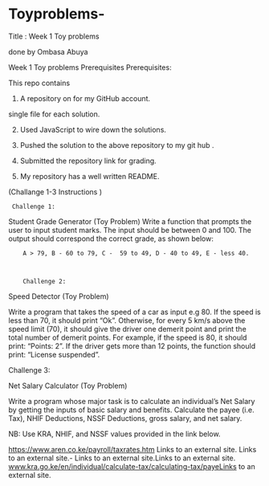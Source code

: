 # Toyproblems-
Title : Week 1 Toy problems

done by Ombasa Abuya


Week 1 Toy problems Prerequisites
Prerequisites: 

 This repo contains 

1. A repository on for my  GitHub account. 

single file for  each solution. 

2. Used JavaScript to wire down the solutions.

3. Pushed the solution to the above repository to my git hub .

4. Submitted  the repository link for grading.

5. My repository has a well written README.


(Challange 1-3  Instructions )

     Challenge 1:


 Student Grade Generator (Toy Problem)
Write a function that prompts the user to input student marks. The input should be between 0 and 100. The output should correspond the correct grade, as shown below: 

        A > 79, B - 60 to 79, C -  59 to 49, D - 40 to 49, E - less 40.



        Challenge 2:



 Speed Detector (Toy Problem)

Write a program that takes the speed of a car as input e.g 80. If the speed is less than 70, it should print “Ok”. Otherwise, for every 5 km/s above the speed limit (70), it should give the driver one demerit point and print the total number of demerit points.
For example, if the speed is 80, it should print: “Points: 2”. If the driver gets more than 12 points, the function should print: “License suspended”.


Challenge 3: 


Net Salary Calculator (Toy Problem)

Write a program whose major task is to calculate an individual’s Net Salary by getting the inputs of basic salary and benefits. Calculate the payee (i.e. Tax), NHIF Deductions, NSSF Deductions, gross salary, and net salary. 

NB: Use KRA, NHIF, and NSSF values provided in the link below.

https://www.aren.co.ke/payroll/taxrates.htm Links to an external site.
Links to an external site.-  Links to an external site.Links to an external site.
www.kra.go.ke/en/individual/calculate-tax/calculating-tax/payeLinks to an external site.

